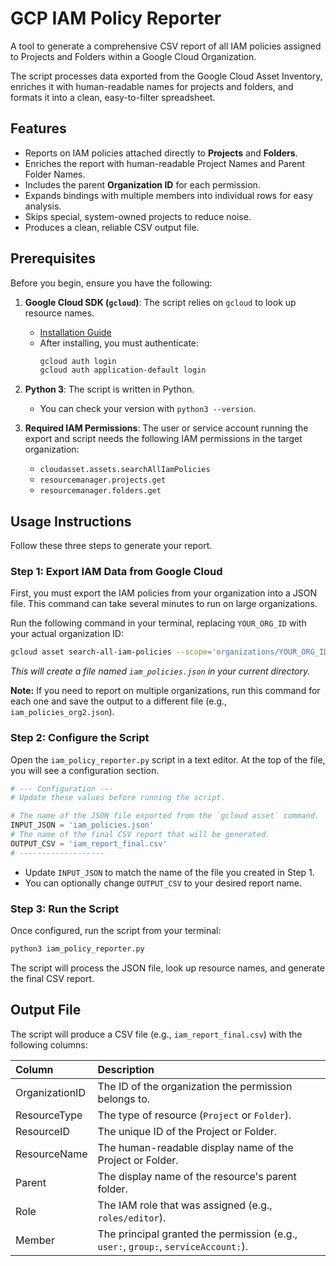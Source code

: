 # GCP IAM Policy Reporter

A tool to generate a comprehensive CSV report of all IAM policies assigned to Projects and Folders within a Google Cloud Organization.

The script processes data exported from the Google Cloud Asset Inventory, enriches it with human-readable names for projects and folders, and formats it into a clean, easy-to-filter spreadsheet.

## Features

-   Reports on IAM policies attached directly to **Projects** and **Folders**.
-   Enriches the report with human-readable Project Names and Parent Folder Names.
-   Includes the parent **Organization ID** for each permission.
-   Expands bindings with multiple members into individual rows for easy analysis.
-   Skips special, system-owned projects to reduce noise.
-   Produces a clean, reliable CSV output file.

## Prerequisites

Before you begin, ensure you have the following:

1.  **Google Cloud SDK (`gcloud`)**: The script relies on `gcloud` to look up resource names.
    -   [Installation Guide](https://cloud.google.com/sdk/docs/install)
    -   After installing, you must authenticate:
        ```bash
        gcloud auth login
        gcloud auth application-default login
        ```

2.  **Python 3**: The script is written in Python.
    -   You can check your version with `python3 --version`.

3.  **Required IAM Permissions**: The user or service account running the export and script needs the following IAM permissions in the target organization:
    -   `cloudasset.assets.searchAllIamPolicies`
    -   `resourcemanager.projects.get`
    -   `resourcemanager.folders.get`

## Usage Instructions

Follow these three steps to generate your report.

### Step 1: Export IAM Data from Google Cloud

First, you must export the IAM policies from your organization into a JSON file. This command can take several minutes to run on large organizations.

Run the following command in your terminal, replacing `YOUR_ORG_ID` with your actual organization ID:

```bash
gcloud asset search-all-iam-policies --scope='organizations/YOUR_ORG_ID' --format="json" > iam_policies.json
```

*This will create a file named `iam_policies.json` in your current directory.*

**Note:** If you need to report on multiple organizations, run this command for each one and save the output to a different file (e.g., `iam_policies_org2.json`).

### Step 2: Configure the Script

Open the `iam_policy_reporter.py` script in a text editor. At the top of the file, you will see a configuration section.

```python
# --- Configuration ---
# Update these values before running the script.

# The name of the JSON file exported from the `gcloud asset` command.
INPUT_JSON = 'iam_policies.json'
# The name of the final CSV report that will be generated.
OUTPUT_CSV = 'iam_report_final.csv'
# -------------------
```
-   Update `INPUT_JSON` to match the name of the file you created in Step 1.
-   You can optionally change `OUTPUT_CSV` to your desired report name.

### Step 3: Run the Script

Once configured, run the script from your terminal:

```bash
python3 iam_policy_reporter.py
```

The script will process the JSON file, look up resource names, and generate the final CSV report.

## Output File

The script will produce a CSV file (e.g., `iam_report_final.csv`) with the following columns:

| Column         | Description                                                                 |
| :------------- | :-------------------------------------------------------------------------- |
| OrganizationID | The ID of the organization the permission belongs to.                       |
| ResourceType   | The type of resource (`Project` or `Folder`).                               |
| ResourceID     | The unique ID of the Project or Folder.                                     |
| ResourceName   | The human-readable display name of the Project or Folder.                   |
| Parent         | The display name of the resource's parent folder.                           |
| Role           | The IAM role that was assigned (e.g., `roles/editor`).                      |
| Member         | The principal granted the permission (e.g., `user:`, `group:`, `serviceAccount:`). |
